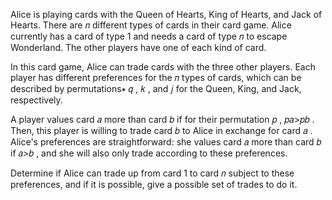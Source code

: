 Alice is playing cards with the Queen of Hearts, King of Hearts, and Jack of Hearts. There are 𝑛
 different types of cards in their card game. Alice currently has a card of type 1
 and needs a card of type 𝑛
 to escape Wonderland. The other players have one of each kind of card.

In this card game, Alice can trade cards with the three other players. Each player has different preferences for the 𝑛
 types of cards, which can be described by permutations∗
 𝑞
, 𝑘
, and 𝑗
 for the Queen, King, and Jack, respectively.

A player values card 𝑎
 more than card 𝑏
 if for their permutation 𝑝
, 𝑝𝑎>𝑝𝑏
. Then, this player is willing to trade card 𝑏
 to Alice in exchange for card 𝑎
. Alice's preferences are straightforward: she values card 𝑎
 more than card 𝑏
 if 𝑎>𝑏
, and she will also only trade according to these preferences.

Determine if Alice can trade up from card 1
 to card 𝑛
 subject to these preferences, and if it is possible, give a possible set of trades to do it.